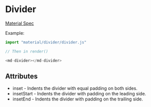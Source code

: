 # Divider

[Material Spec](https://m3.material.io/components/divider/overview)

Example:

```js
import "material/divider/divider.js"

// Then in render()

<md-divider></md-divider>
```

## Attributes

* inset - Indents the divider with equal padding on both sides.
* insetStart - Indents the divider with padding on the leading side.
* insetEnd - Indents the divider with padding on the trailing side.
